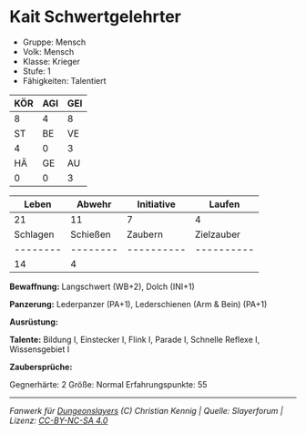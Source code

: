 # Kait Schwertgelehrter  
- Gruppe: Mensch  
- Volk: Mensch  
- Klasse: Krieger  
- Stufe: 1  
- Fähigkeiten: Talentiert  


| KÖR | AGI | GEI |  
| --- | --- | --- |  
| 8   | 4   | 8   |
| ST  | BE  | VE  |  
| 4   | 0   | 3   |
| HÄ  | GE  | AU  |  
| 0   | 0   | 3   |


| Leben    | Abwehr   | Initiative | Laufen     |
| -------- | -------- | ---------- | ---------- |
| 21       | 11       | 7          | 4          |
| Schlagen | Schießen | Zaubern    | Zielzauber |
| -------- | -------- | ---------- | ---------- |
| 14       | 4        |            |            |

**Bewaffnung:**
Langschwert (WB+2), Dolch (INI+1)

**Panzerung:**
Lederpanzer (PA+1), Lederschienen (Arm & Bein) (PA+1)

**Ausrüstung:**


**Talente:**
Bildung I, Einstecker I, Flink I, Parade I, Schnelle Reflexe I, Wissensgebiet I

**Zaubersprüche:**


Gegnerhärte: 2
Größe: Normal
Erfahrungspunkte: 55



___
*Fanwerk für [Dungeonslayers](https://www.dungeonslayers.net/) (C) Christian Kennig | Quelle: Slayerforum | Lizenz: [CC-BY-NC-SA 4.0](https://creativecommons.org/licenses/by-nc-sa/4.0/deed.de)*
